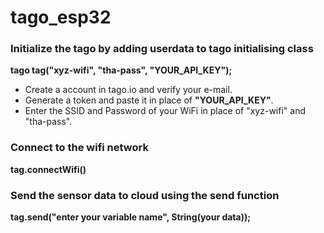 # tago_esp32

###  Initialize the tago by adding userdata to tago initialising class <br/>
  **tago tag("xyz-wifi", "tha-pass", "YOUR_API_KEY");**<br/>
  *  Create a account in tago.io and verify your e-mail.
  *  Generate a token and paste it in place of **"YOUR_API_KEY"**.
  *  Enter the SSID and Password of your WiFi in place of "xyz-wifi" and "tha-pass".

    
### Connect to the wifi network<br/>
  **tag.connectWifi()**<br/>

### Send the sensor data to cloud using the send function<br/>
  **tag.send("enter your variable name", String(your data));**<br/>
